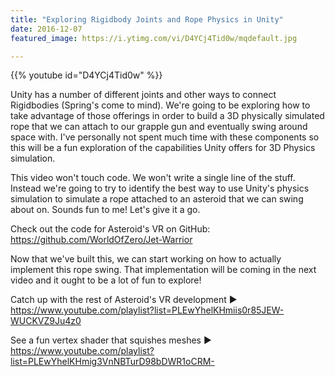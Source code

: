 ```yaml
---
title: "Exploring Rigidbody Joints and Rope Physics in Unity"
date: 2016-12-07
featured_image: https://i.ytimg.com/vi/D4YCj4Tid0w/mqdefault.jpg

---
```


{{% youtube id="D4YCj4Tid0w" %}}

Unity has a number of different joints and other ways to connect Rigidbodies (Spring's come to mind). We're going to be exploring how to take advantage of those offerings in order to build a 3D physically simulated rope that we can attach to our grapple gun and eventually swing around space with. I've personally not spent much time with these components so this will be a fun exploration of the capabilities Unity offers for 3D Physics simulation.

This video won't touch code. We won't write a single line of the stuff. Instead we're going to try to identify the best way to use Unity's physics simulation to simulate a rope attached to an asteroid that we can swing about on. Sounds fun to me! Let's give it a go.

Check out the code for Asteroid's VR on GitHub: https://github.com/WorldOfZero/Jet-Warrior

Now that we've built this, we can start working on how to actually implement this rope swing. That implementation will be coming in the next video and it ought to be a lot of fun to explore!

Catch up with the rest of Asteroid's VR development  ▶  https://www.youtube.com/playlist?list=PLEwYhelKHmiis0r85JEW-WUCKVZ9Ju4z0

See a fun vertex shader that squishes meshes  ▶  https://www.youtube.com/playlist?list=PLEwYhelKHmig3VnNBTurD98bDWR1oCRM-